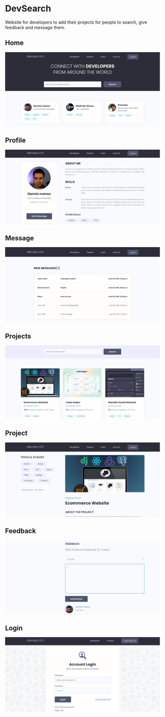# DevSearch
Website for developers to add their projects for people to search, give feedback and message them.

## Home
<img src="./resources/1 Home.PNG">  

## Profile
<img src="./resources/2 Profile.PNG">  

## Message
<img src="./resources/5 Message.PNG">  

## Projects
<img src="./resources/5 Projects.PNG">  

## Project
<img src="./resources/6 Project.PNG">  

## Feedback
<img src="./resources/7 Feedback.PNG">  

## Login
<img src="./resources/8 Login.PNG">  